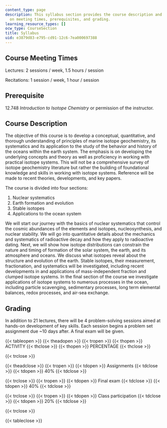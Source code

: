 ```yaml
---
content_type: page
description: This syllabus section provides the course description and information
  on meeting times, prerequisites, and grading.
learning_resource_types: []
ocw_type: CourseSection
title: Syllabus
uid: e3879d83-e795-cd91-12c6-7ea000697388
---
```


Course Meeting Times
--------------------

Lectures: 2 sessions / week, 1.5 hours / session

Recitations: 1 session / week, 1 hour / session

Prerequisite
------------

12.748 _Introduction to Isotope Chemistry_ or permission of the instructor.

Course Description
------------------

The objective of this course is to develop a conceptual, quantitative, and thorough understanding of principles of marine isotope geochemistry, its systematics and its application to the study of the behavior and history of the oceans within the earth system. The emphasis is on developing the underlying concepts and theory as well as proficiency in working with practical isotope systems. This will not be a comprehensive survey of isotope geochemistry literature but rather the building of foundational knowledge and skills in working with isotope systems. Reference will be made to recent theories, developments, and key papers.

The course is divided into four sections:

1.  Nuclear systematics
2.  Earth formation and evolution
3.  Stable isotopes
4.  Applications to the ocean system

We will start our journey with the basics of nuclear systematics that control the cosmic abundances of the elements and isotopes, nucleosynthesis, and nuclear stability. We will go into quantitative details about the mechanics and systematics of radioactive decay and how they apply to radioactive dating. Next, we will show how isotope distributions can constrain the nature and timing of formation of the solar system, the earth, and its atmosphere and oceans. We discuss what isotopes reveal about the structure and evolution of the earth. Stable isotopes, their measurement, fractionation, and systematics will be investigated, including recent developments in and applications of mass-independent fraction and clumped isotope systems. In the final section of the course we investigate applications of isotope systems to numerous processes in the ocean, including particle scavenging, sedimentary processes, long term elemental balances, redox processes, and air-sea exchange.

Grading
-------

In addition to 21 lectures, there will be 4 problem-solving sessions aimed at hands-on development of key skills. Each session begins a problem set assignment due ~10 days after. A final exam will be given.

{{< tableopen >}}
{{< theadopen >}}
{{< tropen >}}
{{< thopen >}}
ACTIVITY
{{< thclose >}}
{{< thopen >}}
PERCENTAGE
{{< thclose >}}

{{< trclose >}}

{{< theadclose >}}
{{< tropen >}}
{{< tdopen >}}
Assignments
{{< tdclose >}}
{{< tdopen >}}
40%
{{< tdclose >}}

{{< trclose >}}
{{< tropen >}}
{{< tdopen >}}
Final exam
{{< tdclose >}}
{{< tdopen >}}
40%
{{< tdclose >}}

{{< trclose >}}
{{< tropen >}}
{{< tdopen >}}
Class participation
{{< tdclose >}}
{{< tdopen >}}
20%
{{< tdclose >}}

{{< trclose >}}

{{< tableclose >}}